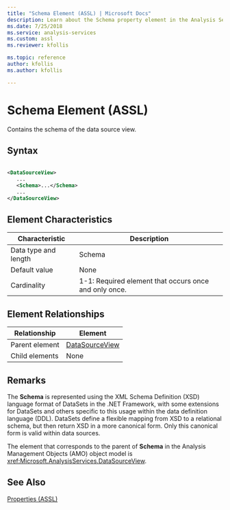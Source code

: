 ```yaml
---
title: "Schema Element (ASSL) | Microsoft Docs"
description: Learn about the Schema property element in the Analysis Services Scripting Language (ASSL) schema.
ms.date: 7/25/2018
ms.service: analysis-services
ms.custom: assl
ms.reviewer: kfollis

ms.topic: reference
author: kfollis
ms.author: kfollis

---
```

# Schema Element (ASSL)

  Contains the schema of the data source view.  
  
## Syntax  
  
```xml  
  
<DataSourceView>  
   ...  
   <Schema>...</Schema>  
   ...  
</DataSourceView>  
```  
  
## Element Characteristics  
  
|Characteristic|Description|  
|--------------------|-----------------|  
|Data type and length|Schema|  
|Default value|None|  
|Cardinality|1-1: Required element that occurs once and only once.|  
  
## Element Relationships  
  
|Relationship|Element|  
|------------------|-------------|  
|Parent element|[DataSourceView](../objects/datasourceview-element-assl.md)|  
|Child elements|None|  
  
## Remarks  
 The **Schema** is represented using the XML Schema Definition (XSD) language format of DataSets in the  .NET Framework, with some extensions for DataSets and others specific to this usage within the data definition language (DDL). DataSets define a flexible mapping from XSD to a relational schema, but then return XSD in a more canonical form. Only this canonical form is valid within data sources.  
  
 The element that corresponds to the parent of **Schema** in the Analysis Management Objects (AMO) object model is <xref:Microsoft.AnalysisServices.DataSourceView>.  
  
## See Also  
 [Properties &#40;ASSL&#41;](properties-assl.md)  
  
  
